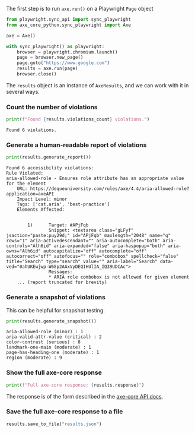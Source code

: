
The first step is to run `axe.run()` on a Playwright `Page` object

```python
from playwright.sync_api import sync_playwright
from axe_core_python.sync_playwright import Axe

axe = Axe()

with sync_playwright() as playwright:
    browser = playwright.chromium.launch()
    page = browser.new_page()
    page.goto("https://www.google.com")
    results = axe.run(page)
    browser.close()
```

The `results` object is an instance of `AxeResults`,
and we can work with it in several ways.

### Count the number of violations

```python
print(f"Found {results.violations_count} violations.")
```

```console
Found 6 violations.
```

### Generate a human-readable report of violations

```python
print(results.generate_report())
```

```console
Found 6 accessibility violations:
Rule Violated:
aria-allowed-role - Ensures role attribute has an appropriate value for the element
    URL: https://dequeuniversity.com/rules/axe/4.4/aria-allowed-role?application=axeAPI
    Impact Level: minor
    Tags: ['cat.aria', 'best-practice']
    Elements Affected:
    

        1)      Target: #APjFqb
                Snippet: <textarea class="gLFyf" jsaction="paste:puy29d;" id="APjFqb" maxlength="2048" name="q" rows="1" aria-activedescendant="" aria-autocomplete="both" aria-controls="Alh6id" aria-expanded="false" aria-haspopup="both" aria-owns="Alh6id" autocapitalize="off" autocomplete="off" autocorrect="off" autofocus="" role="combobox" spellcheck="false" title="Search" type="search" value="" aria-label="Search" data-ved="0ahUKEwjwp-W68p2AAxVyDEQIHUlIA_IQ39UDCAc">
                Messages:
                * ARIA role combobox is not allowed for given element
    ... (report truncated for brevity)
```

### Generate a snapshot of violations

This can be helpful for snapshot testing.

```python
print(results.generate_snapshot())
```

```console
aria-allowed-role (minor) : 1
aria-valid-attr-value (critical) : 2
color-contrast (serious) : 8
landmark-one-main (moderate) : 1
page-has-heading-one (moderate) : 1
region (moderate) : 9
```

### Show the full axe-core response

```python
print(f"Full axe-core response: {results.response}")
```

The response is of the form described in the [axe-core API docs](https://github.com/dequelabs/axe-core/blob/develop/doc/API.md#results-object).

### Save the full axe-core response to a file

```python
results.save_to_file("results.json")
```
